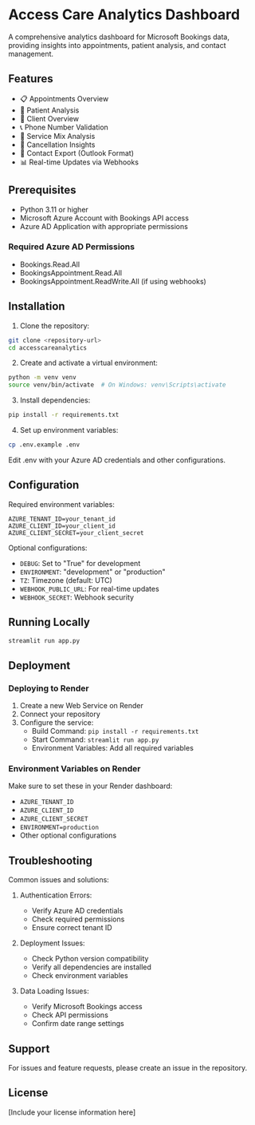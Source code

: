 # Access Care Analytics Dashboard

A comprehensive analytics dashboard for Microsoft Bookings data, providing insights into appointments, patient analysis, and contact management.

## Features

- 📋 Appointments Overview
- 👥 Patient Analysis
- 🏢 Client Overview
- 📞 Phone Number Validation
- 🧩 Service Mix Analysis
- 🚨 Cancellation Insights
- 📇 Contact Export (Outlook Format)
- 📊 Real-time Updates via Webhooks

## Prerequisites

- Python 3.11 or higher
- Microsoft Azure Account with Bookings API access
- Azure AD Application with appropriate permissions

### Required Azure AD Permissions

- Bookings.Read.All
- BookingsAppointment.Read.All
- BookingsAppointment.ReadWrite.All (if using webhooks)

## Installation

1. Clone the repository:
```bash
git clone <repository-url>
cd accesscareanalytics
```

2. Create and activate a virtual environment:
```bash
python -m venv venv
source venv/bin/activate  # On Windows: venv\Scripts\activate
```

3. Install dependencies:
```bash
pip install -r requirements.txt
```

4. Set up environment variables:
```bash
cp .env.example .env
```
Edit .env with your Azure AD credentials and other configurations.

## Configuration

Required environment variables:

```env
AZURE_TENANT_ID=your_tenant_id
AZURE_CLIENT_ID=your_client_id
AZURE_CLIENT_SECRET=your_client_secret
```

Optional configurations:
- `DEBUG`: Set to "True" for development
- `ENVIRONMENT`: "development" or "production"
- `TZ`: Timezone (default: UTC)
- `WEBHOOK_PUBLIC_URL`: For real-time updates
- `WEBHOOK_SECRET`: Webhook security

## Running Locally

```bash
streamlit run app.py
```

## Deployment

### Deploying to Render

1. Create a new Web Service on Render
2. Connect your repository
3. Configure the service:
   - Build Command: `pip install -r requirements.txt`
   - Start Command: `streamlit run app.py`
   - Environment Variables: Add all required variables

### Environment Variables on Render

Make sure to set these in your Render dashboard:
- `AZURE_TENANT_ID`
- `AZURE_CLIENT_ID`
- `AZURE_CLIENT_SECRET`
- `ENVIRONMENT=production`
- Other optional configurations

## Troubleshooting

Common issues and solutions:

1. Authentication Errors:
   - Verify Azure AD credentials
   - Check required permissions
   - Ensure correct tenant ID

2. Deployment Issues:
   - Check Python version compatibility
   - Verify all dependencies are installed
   - Check environment variables

3. Data Loading Issues:
   - Verify Microsoft Bookings access
   - Check API permissions
   - Confirm date range settings

## Support

For issues and feature requests, please create an issue in the repository.

## License

[Include your license information here] 